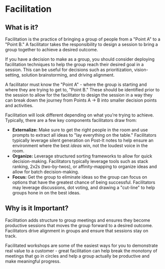 # Facilitation

## What is it?

Facilitation is the practice of bringing a group of people from a "Point A" to a "Point B." A facilitator takes the responsibility to design a session to bring a group together to achieve a desired outcome.

If you have a decision to make as a group, you should consider deploying facilitation techniques to help the group reach their desired goal in a session. This can be useful for decisions such as prioritization, vision-setting, solution brainstorming, and driving alignment.

A facilitator must know the "Point A" - where the group is starting and where they are trying to get to, "Point B." These should be identified prior to the session to allow for the facilitator to design the session in a way they can break down the journey from Points A -> B into smaller decision points and activities.

Facilitation will look different depending on what you're trying to achieve. Typically, there are a few key components facilitators draw from:

* **Externalize:** Make sure to get the right people in the room and use prompts to extract all ideas to "lay everything on the table." Facilitators typically leverage silent generation on Post-It notes to help ensure an environment where the best *ideas* win, not the loudest voice in the room.
* **Organize:** Leverage structured sorting frameworks to allow for quick decision-making. Facilitators typically leverage tools such as stack ranking, 2x2s (two-by-twos), or affinity-mapping to organize ideas and allow for batch decision-making.
* **Focus:** Get the group to eliminate ideas so the group can focus on options that have the greatest chance of being successful. Facilitators may leverage discussions, dot voting, and drawing a "cut-line" to help groups hone in on the best ideas.

## Why is it Important?

Facilitation adds structure to group meetings and ensures they become productive sessions that moves the group forward to a desired outcome. Facilitators drive alignment in groups and ensure that sessions stay on track.

Facilitated workshops are some of the easiest ways for you to demonstrate real value to a customer - great facilitation can help break the monotony of meetings that go in circles and help a group actually be productive and make meaningful progress.